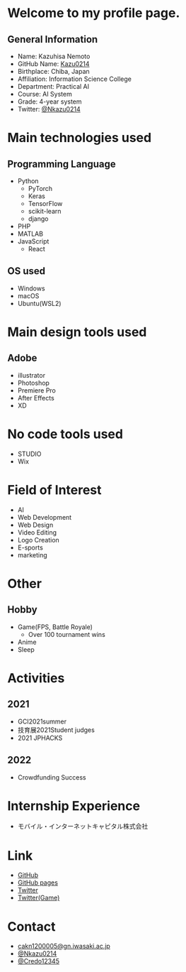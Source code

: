 # Welcome to my profile page.
## General Information
- Name: Kazuhisa Nemoto
- GitHub Name: [Kazu0214](https://github.com/Kazu0214)
- Birthplace: Chiba, Japan
- Affiliation: Information Science College
- Department: Practical AI
- Course: AI System
- Grade: 4-year system
- Twitter: [@Nkazu0214](https://twitter.com/NKazu0214)

# Main technologies used
## Programming Language
  - Python
    - PyTorch
    - Keras
    - TensorFlow
    - scikit-learn
    - django
  - PHP
  - MATLAB
  - JavaScript
    - React

## OS used
  - Windows
  - macOS
  - Ubuntu(WSL2)

# Main design tools used
## Adobe
  - illustrator
  - Photoshop
  - Premiere Pro
  - After Effects
  - XD
  
 # No code tools used
 - STUDIO
 - Wix

# Field of Interest
- AI
- Web Development
- Web Design
- Video Editing
- Logo Creation
- E-sports
- marketing

# Other
## Hobby
  - Game(FPS, Battle Royale)
    - Over 100 tournament wins
  - Anime
  - Sleep

# Activities
## 2021
 - GCI2021summer
 - 技育展2021Student judges
 - 2021 JPHACKS

## 2022
 - Crowdfunding Success

# Internship Experience
- モバイル・インターネットキャピタル株式会社

# Link
 - [GitHub](https://github.com/Kazu0214)
 - [GitHub pages](https://kazu0214.github.io/)
 - [Twitter](https://twitter.com/NKazu0214)
 - [Twitter(Game)](https://twitter.com/Credo12345)

# Contact
- cakn1200005@gn.iwasaki.ac.jp
- [@Nkazu0214](https://twitter.com/NKazu0214)
- [@Credo12345](https://twitter.com/Credo12345)
